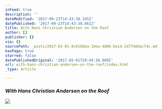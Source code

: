```yaml
---
inFeed: true
description: ''
dateModified: '2017-09-23T14:43:38.105Z'
datePublished: '2017-09-23T14:43:38.861Z'
title: With Hans Christian Andersen on the Roof
author: []
publisher: {}
via: {}
sourcePath: _posts/2017-03-01-8c01bb6a-10ea-4806-be14-2d7f48dacf4c.md
hasPage: true
starred: false
datePublishedOriginal: '2017-03-01T20:49:36.009Z'
url: with-hans-christian-andersen-on-the-roof/index.html
_type: Article

---
```

### _With Hans Christian Andersen on the Roof_
![](https://the-grid-user-content.s3-us-west-2.amazonaws.com/e9e840a1-bda3-460c-8234-a23488504e27.jpg)